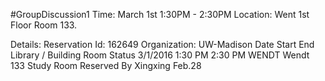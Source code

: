 #GroupDiscussion1
Time: March 1st 1:30PM - 2:30PM 
Location: Went 1st Floor Room 133.

Details:
Reservation Id: 162649
Organization: UW-Madison
Date	Start	End	Library / Building	Room	Status
3/1/2016	1:30 PM	2:30 PM	WENDT	Wendt 133 Study Room	Reserved
By Xingxing Feb.28
